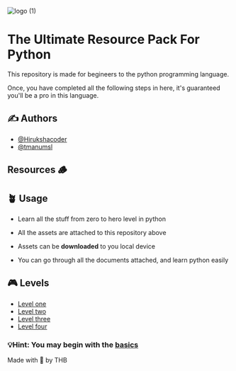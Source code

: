 
![logo (1)](https://user-images.githubusercontent.com/97717488/229421085-88d4ca7f-b9ee-4235-94f6-2e0eb3334c17.png)

# The Ultimate Resource Pack For Python


This repository is made for begineers to the python programming
language.

Once, you have completed all the following steps in here, it's
guaranteed you'll be a pro in this language.

## ✍️ Authors

- [@Hirukshacoder](https://www.github.com/hirukshacoder)
- [@tmanumsl](https://github.com/tmanumsl)
## Resources 🪵

## 🪴 Usage 

* Learn all the stuff from zero to hero level in python
* All the assets are attached to this repository above 
* Assets can be <b>downloaded</b> to you local device 

* You can go through all the documents attached, and learn python easily


## 🎮 Levels

* [Level one](https://github.com/Hirukshacoder/pythonroadmap/blob/main/level_one.md)
* [Level two]()
* [Level three]()
* [Level four]()

### 💡Hint: You may begin with the [basics](/basics)

Made with 💖 by THB 
